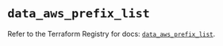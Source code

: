 # `data_aws_prefix_list`

Refer to the Terraform Registry for docs: [`data_aws_prefix_list`](https://registry.terraform.io/providers/hashicorp/aws/6.13.0/docs/data-sources/prefix_list).
